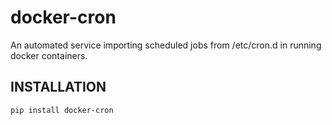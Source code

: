 # docker-cron
An automated service importing scheduled jobs from /etc/cron.d in running docker containers.

## INSTALLATION
```bash
pip install docker-cron
```